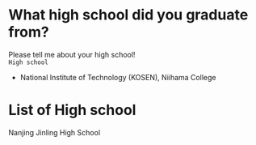 # What high school did you graduate from?
Please tell me about your high school!  
```High school```  
- National Institute of Technology (KOSEN), Niihama College 

# List of High school
Nanjing Jinling High School
